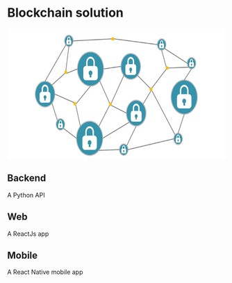 
# Blockchain solution
<p align="center">
  <img src="https://github.com/arenac/blockchain/blob/master/assets/blockchain.png?raw=true"  alt="Block Chain" width="600" height="300"/>
</p>

## Backend
A Python API

## Web
A ReactJs app

## Mobile
A React Native mobile app
